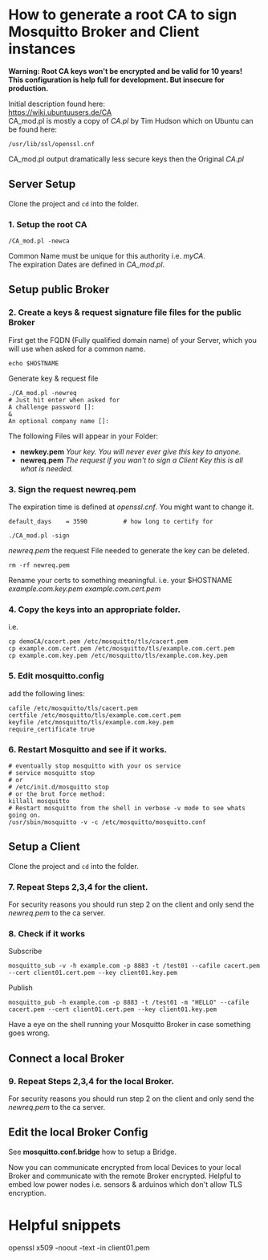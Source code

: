 
# How to generate a root CA to sign Mosquitto Broker and Client instances

__Warning: Root CA keys won't be encrypted and be valid for 10 years!  
This configuration is help full for development.
But insecure for production.__

Initial description found here:  
https://wiki.ubuntuusers.de/CA  
CA_mod.pl is mostly a copy of _CA.pl_ by Tim Hudson which on Ubuntu can be found here:
```Shell
/usr/lib/ssl/openssl.cnf
```
CA_mod.pl output dramatically less secure keys then the Original _CA.pl_

## Server Setup
Clone the project and ```cd``` into the folder.

### 1. Setup the root CA
```Shell
/CA_mod.pl -newca
```
Common Name must be unique for this authority i.e. _myCA_.  
The expiration Dates are defined in _CA_mod.pl_.  

## Setup public Broker

### 2. Create a keys & request signature file files for the public Broker
First get the FQDN (Fully qualified domain name) of your Server, which you will use when asked for a common name.  
```Shell
echo $HOSTNAME
```
Generate key & request file
```Shell
./CA_mod.pl -newreq  
# Just hit enter when asked for  
A challenge password []:  
&  
An optional company name []:  
```
The following Files will appear in your Folder:
- __newkey.pem__ _Your key. You will never ever give this key to anyone._
- __newreq.pem__ _The request if you wan't to sign a Client Key this is all what is needed._

### 3. Sign the request newreq.pem
The expiration time is defined at _openssl.cnf_. You might want to change it.  
```Shell
default_days	= 3590			# how long to certify for
```

```Shell
./CA_mod.pl -sign
```
_newreq.pem_ the request File needed to generate the key can be deleted.
```Shell
rm -rf newreq.pem
```

Rename your certs to something meaningful. i.e. your $HOSTNAME _example.com.key.pem_ _example.com.cert.pem_

### 4. Copy the keys into an appropriate folder.
i.e.
```Shell
cp demoCA/cacert.pem /etc/mosquitto/tls/cacert.pem
cp example.com.cert.pem /etc/mosquitto/tls/example.com.cert.pem
cp example.com.key.pem /etc/mosquitto/tls/example.com.key.pem
```

### 5. Edit mosquitto.config
add the following lines:
```Shell
cafile /etc/mosquitto/tls/cacert.pem
certfile /etc/mosquitto/tls/example.com.cert.pem
keyfile /etc/mosquitto/tls/example.com.key.pem
require_certificate true
```

### 6. Restart Mosquitto and see if it works.
```Shell
# eventually stop mosquitto with your os service
# service mosquitto stop
# or
# /etc/init.d/mosquitto stop
# or the brut force method:
killall mosquitto
# Restart mosquitto from the shell in verbose -v mode to see whats going on.
/usr/sbin/mosquitto -v -c /etc/mosquitto/mosquitto.conf
```
## Setup a Client
Clone the project and ```cd``` into the folder.

### 7. Repeat Steps 2,3,4 for the client.
For security reasons you should run step 2 on the client and only send the _newreq.pem_ to the ca server.

### 8. Check if it works

Subscribe
```Shell
mosquitto_sub -v -h example.com -p 8883 -t /test01 --cafile cacert.pem --cert client01.cert.pem --key client01.key.pem
```
Publish
```Shell
mosquitto_pub -h example.com -p 8883 -t /test01 -m "HELLO" --cafile cacert.pem --cert client01.cert.pem --key client01.key.pem
```
Have a eye on the shell running your Mosquitto Broker in case something goes wrong.

## Connect a local Broker

### 9. Repeat Steps 2,3,4 for the local Broker.
For security reasons you should run step 2 on the client and only send the _newreq.pem_ to the ca server.

## Edit the local Broker Config
See __mosquitto.conf.bridge__ how to setup a Bridge.

Now you can communicate encrypted from local Devices to your local Broker and communicate with the remote Broker encrypted.
Helpful to embed low power nodes i.e. sensors & arduinos which don't allow TLS encryption.

# Helpful snippets
openssl x509 -noout -text -in client01.pem
